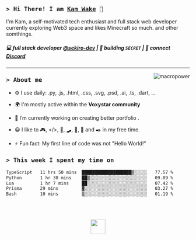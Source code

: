 ### <samp>&gt; Hi There! I am [Kam Wake](https://github.com/sekiro-dev) 👋</samp>
I'm Kam, a self-motivated tech enthusiast and full stack web developer currently exploring Web3 space and likes Minecraft so much. and other somthings.

##### 💻 full stack developer [@sekiro-dev](https://github.com/sekiro-dev) | 🌱 building `SECRET` | 💬 connect [Discord](https://discord.com)
---

<a href="#macropower-title">
  <img src="https://raw.githubusercontent.com/sekiro-dev/github-stats-transparent/output/generated/overview.svg" alt="macropower" align="right" />
</a>

### <samp>&gt; About me</samp>

- ⚙️ I use daily: .py, .js, .html, .css, .svg, .psd, .ai, .ts, .dart, ...

- 🌍 I'm mostly active within the **Voxystar community**
  
- 🔭 I’m currently working on creating better portfolio .
  
- 😀 I like to 🎮, </>, 📖, 🛹, 🎸, 🍪 and ✒️ in my free time.
  
- ⚡ Fun fact: My first line of code was not "Hello World!"

### <samp>&gt; This week I spent my time on</samp>
<!--START_SECTION:waka-->

```txt
TypeScript   11 hrs 50 mins  ███████████████████▒░░░░░   77.57 %
Python       1 hr 30 mins    ██▒░░░░░░░░░░░░░░░░░░░░░░   09.89 %
Lua          1 hr 7 mins     ██░░░░░░░░░░░░░░░░░░░░░░░   07.42 %
Prisma       29 mins         ▓░░░░░░░░░░░░░░░░░░░░░░░░   03.27 %
Bash         10 mins         ▒░░░░░░░░░░░░░░░░░░░░░░░░   01.19 %
```

<!--END_SECTION:waka-->

<br><br>

<div align="center">
  <img src="https://raw.githubusercontent.com/innng/innng/master/assets/kyubey.gif" height="40" />
</div>
